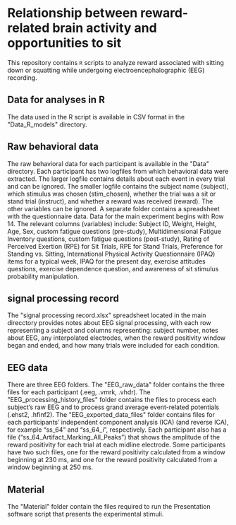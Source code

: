 # Relationship between reward-related brain activity and opportunities to sit

This repository contains `R` scripts to analyze reward associated with sitting down or squatting while undergoing electroencephalographic (EEG) recording. 

## Data for analyses in R
The data used in the R script is available in CSV format in the "Data_R_models" directory.

## Raw behavioral data
The raw behavioral data for each participant is available in the "Data" directory. Each participant has two logfiles from which behavioral data were extracted. The larger logfile contains details about each event in every trial and can be ignored. The smaller logfile contains the subject name (subject), which stimulus was chosen (stim_chosen), whether the trial was a sit or stand trial (instruct), and whether a reward was received (reward). The other variables can be ignored. A separate folder contains a spreadsheet with the questionnaire data. Data for the main experiment begins with Row 14. The relevant columns (variables) include: Subject ID, Weight, Height, Age, Sex, custom fatigue questions (pre-study), Multidimensional Fatigue Inventory questions, custom fatigue questions (post-study), Rating of Perceived Exertion (RPE) for Sit Trials, RPE for Stand Trials, Preference for Standing vs. Sitting, International Physical Activity Questionnaire (IPAQ) items for a typical week, IPAQ for the present day, exercise attitudes questions, exercise dependence question, and awareness of sit stimulus probability manipulation.

## signal processing record
The "signal processing record.xlsx" spreadsheet located in the main direcctory provides notes about EEG signal processing, with each row representing a subject and columns representing: subject number, notes about EEG, any interpolated electrodes, when the reward positivity window began and ended, and how many trials were included for each condition.

## EEG data
There are three EEG folders. The "EEG_raw_data" folder contains the three files for each participant (.eeg, .vmrk, .vhdr). The "EEG_processing_history_files" folder contains the files to process each subject’s raw EEG and to process grand average event-related potentials (.ehst2, .hfinf2). The "EEG_exported_data_files" folder contains files for each participants’ independent component analysis (ICA) (and reverse ICA), for example “ss_64” and “ss_64_i”, respectively. Each participant also has a file (“ss_64_Artifact_Marking_All_Peaks”) that shows the amplitude of the reward positivity for each trial at each midline electrode. Some participants have two such files, one for the reward positivity calculated from a window beginning at 230 ms, and one for the reward positivity calculated from a window beginning at 250 ms.

## Material
The "Material" folder contain the files required to run the Presentation software script that presents the experimental stimuli.
